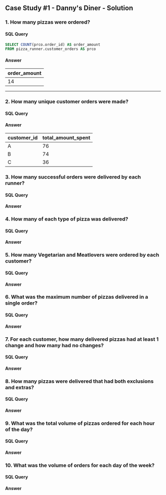 ## Case Study #1 - Danny's Diner - Solution
### 1. How many pizzas were ordered?
#### SQL Query
````sql
SELECT COUNT(prco.order_id) AS order_amount
FROM pizza_runner.customer_orders AS prco
````
#### Answer

| order_amount | 
| ----------- | 
| 14           | 

<hr>

### 2. How many unique customer orders were made?
#### SQL Query

#### Answer

| customer_id | total_amount_spent |
| ----------- | ----------- |
| A           | 76          |
| B           | 74          |
| C           | 36          |

### 3. How many successful orders were delivered by each runner?
#### SQL Query

#### Answer

### 4. How many of each type of pizza was delivered?
#### SQL Query

#### Answer

### 5. How many Vegetarian and Meatlovers were ordered by each customer?
#### SQL Query

#### Answer

### 6. What was the maximum number of pizzas delivered in a single order?
#### SQL Query

#### Answer

### 7. For each customer, how many delivered pizzas had at least 1 change and how many had no changes?
#### SQL Query

#### Answer

### 8. How many pizzas were delivered that had both exclusions and extras?
#### SQL Query

#### Answer

### 9. What was the total volume of pizzas ordered for each hour of the day?
#### SQL Query

#### Answer

### 10. What was the volume of orders for each day of the week?
#### SQL Query

#### Answer
